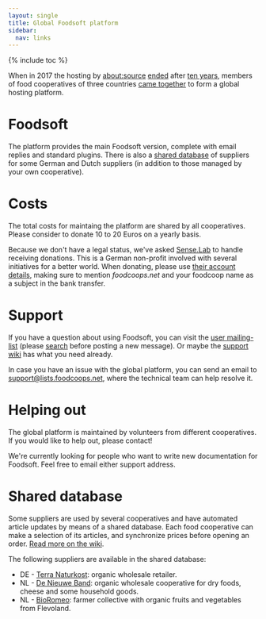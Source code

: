 ```yaml
---
layout: single
title: Global Foodsoft platform
sidebar:
  nav: links
---
```

{% include toc %}

When in 2017 the hosting by [about:source](https://www.aboutsource.net/)
[ended](/2017/04/17/foodsoft-hosting-wird-eingestellt) after [ten years](/2007/06/22/foodsoft-portal-startet/),
members of food cooperatives of three countries [came together](/2017/07/14/open-community-driven-foodsoft-platform/)
to form a global hosting platform.

# Foodsoft

The platform provides the main Foodsoft version, complete with email replies and standard
plugins. There is also a [shared database](#shared-database) of suppliers for some German
and Dutch suppliers (in addition to those managed by your own cooperative).

# Costs

The total costs for maintaing the platform are shared by all cooperatives. Please consider to donate 10 to 20 Euros
on a yearly basis.

Because we don't have a legal status, we've asked [Sense.Lab](https://senselab.org/) to handle
receiving donations. This is a German non-profit involved with several initiatives for a better world.
When donating, please use [their account details](https://senselab.org/spenden), making sure to
mention _foodcoops.net_ and your foodcoop name as a subject in the bank transfer.

# Support

If you have a question about using Foodsoft, you can visit the [user mailing-list](http://foodsoft.274.s1.nabble.com/foodsoft-discuss-f5.html)
(please [search](http://foodsoft.274.s1.nabble.com/template/NamlServlet.jtp?macro=search_page&node=5&query=) before
posting a new message).
Or maybe the [support wiki](https://github.com/foodcoops/foodsoft/wiki/Support) has what you need already.

In case you have an issue with the global platform, you can send an email to
[support@lists.foodcoops.net](mailto:support@lists.foodcoops.net),
where the technical team can help resolve it.

# Helping out

The global platform is maintained by volunteers from different cooperatives. If you would
like to help out, please contact!

We're currently looking for people who want to write new documentation for Foodsoft.
Feel free to email either support address.

# Shared database

Some suppliers are used by several cooperatives and have automated article updates by means
of a shared database. Each food cooperative can make a selection of its articles, and synchronize
prices before opening an order. [Read more on the wiki](https://github.com/foodcoops/foodsoft/wiki/Shared-database).

The following suppliers are available in the shared database:

* DE - [Terra Naturkost](https://www.terra-natur.com/): organic wholesale retailer.
* NL - [De Nieuwe Band](https://nieuweband.nl/): organic wholesale cooperative for dry foods, cheese and some household goods.
* NL - [BioRomeo](http://www.bioromeo.nl/): farmer collective with organic fruits and vegetables from Flevoland.
